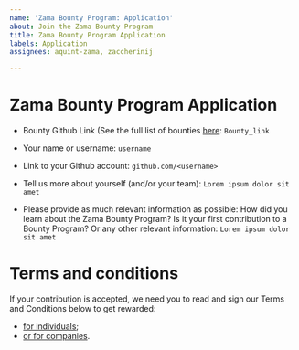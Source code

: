 ```yaml
---
name: 'Zama Bounty Program: Application'
about: Join the Zama Bounty Program
title: Zama Bounty Program Application
labels: Application
assignees: aquint-zama, zaccherinij

---
```


# **Zama Bounty Program Application**

- Bounty Github Link (See the full list of bounties [here](https://github.com/zama-ai/bounty-program/tree/main/Bounties): `Bounty_link`

- Your name or username: `username`

- Link to your Github account: `github.com/<username>`

- Tell us more about yourself (and/or your team): `Lorem ipsum dolor sit amet`

- Please provide as much relevant information as possible: How did you learn about the Zama Bounty Program? Is it your first contribution to a Bounty Program? Or any other relevant information: `Lorem ipsum dolor sit amet`

# **Terms and conditions**

If your contribution is accepted, we need you to read and sign our Terms and Conditions below to get rewarded:
- [for individuals](https://na3.docusign.net/Member/PowerFormSigning.aspx?PowerFormId=481a39f4-8105-4260-9fcd-59d9fa967543&env=na3&acct=df3f43e5-2075-42dd-a930-8635ec487e8f&v=2);
- [or for companies](https://na3.docusign.net/Member/PowerFormSigning.aspx?PowerFormId=29b850fc-ad19-4d09-9f49-b39bd8965bc0&env=na3&acct=df3f43e5-2075-42dd-a930-8635ec487e8f&v=2).
